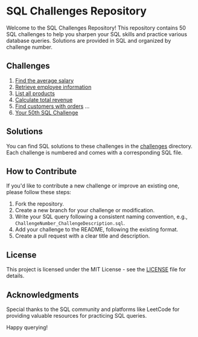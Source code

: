 # SQL Challenges Repository

Welcome to the SQL Challenges Repository! This repository contains 50 SQL challenges to help you sharpen your SQL skills and practice various database queries. Solutions are provided in SQL and organized by challenge number.

## Challenges

1. [Find the average salary](challenges/001_Average_Salary.sql)
2. [Retrieve employee information](challenges/002_Employee_Information.sql)
3. [List all products](challenges/003_List_Products.sql)
4. [Calculate total revenue](challenges/004_Total_Revenue.sql)
5. [Find customers with orders](challenges/005_Customers_with_Orders.sql)
...
50. [Your 50th SQL Challenge](challenges/050_Your_50th_Challenge.sql)

## Solutions

You can find SQL solutions to these challenges in the [challenges](challenges/) directory. Each challenge is numbered and comes with a corresponding SQL file.

## How to Contribute

If you'd like to contribute a new challenge or improve an existing one, please follow these steps:

1. Fork the repository.
2. Create a new branch for your challenge or modification.
3. Write your SQL query following a consistent naming convention, e.g., `ChallengeNumber_ChallengeDescription.sql`.
4. Add your challenge to the README, following the existing format.
5. Create a pull request with a clear title and description.

## License

This project is licensed under the MIT License - see the [LICENSE](LICENSE) file for details.

## Acknowledgments

Special thanks to the SQL community and platforms like LeetCode for providing valuable resources for practicing SQL queries.

Happy querying!
